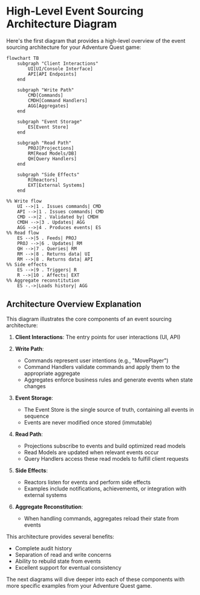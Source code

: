 # High-Level Event Sourcing Architecture Diagram

Here's the first diagram that provides a high-level overview of the event sourcing architecture for your Adventure Quest
game:

```mermaid
flowchart TB
    subgraph "Client Interactions"
        UI[UI/Console Interface]
        API[API Endpoints]
    end

    subgraph "Write Path"
        CMD[Commands]
        CMDH[Command Handlers]
        AGG[Aggregates]
    end

    subgraph "Event Storage"
        ES[Event Store]
    end

    subgraph "Read Path"
        PROJ[Projections]
        RM[Read Models/DB]
        QH[Query Handlers]
    end

    subgraph "Side Effects"
        R[Reactors]
        EXT[External Systems]
    end

%% Write flow
    UI -->|1 . Issues commands| CMD
    API -->|1 . Issues commands| CMD
    CMD -->|2 . Validated by| CMDH
    CMDH -->|3 . Updates| AGG
    AGG -->|4 . Produces events| ES
%% Read flow
    ES -->|5 . Feeds| PROJ
    PROJ -->|6 . Updates| RM
    QH -->|7 . Queries| RM
    RM -->|8 . Returns data| UI
    RM -->|8 . Returns data| API
%% Side effects
    ES -->|9 . Triggers| R
    R -->|10 . Affects| EXT
%% Aggregate reconstitution
    ES -.->|Loads history| AGG
```

## Architecture Overview Explanation

This diagram illustrates the core components of an event sourcing architecture:

1. **Client Interactions**: The entry points for user interactions (UI, API)

2. **Write Path**:
    - Commands represent user intentions (e.g., "MovePlayer")
    - Command Handlers validate commands and apply them to the appropriate aggregate
    - Aggregates enforce business rules and generate events when state changes

3. **Event Storage**:
    - The Event Store is the single source of truth, containing all events in sequence
    - Events are never modified once stored (immutable)

4. **Read Path**:
    - Projections subscribe to events and build optimized read models
    - Read Models are updated when relevant events occur
    - Query Handlers access these read models to fulfill client requests

5. **Side Effects**:
    - Reactors listen for events and perform side effects
    - Examples include notifications, achievements, or integration with external systems

6. **Aggregate Reconstitution**:
    - When handling commands, aggregates reload their state from events

This architecture provides several benefits:

- Complete audit history
- Separation of read and write concerns
- Ability to rebuild state from events
- Excellent support for eventual consistency

The next diagrams will dive deeper into each of these components with more specific examples from your Adventure Quest
game.